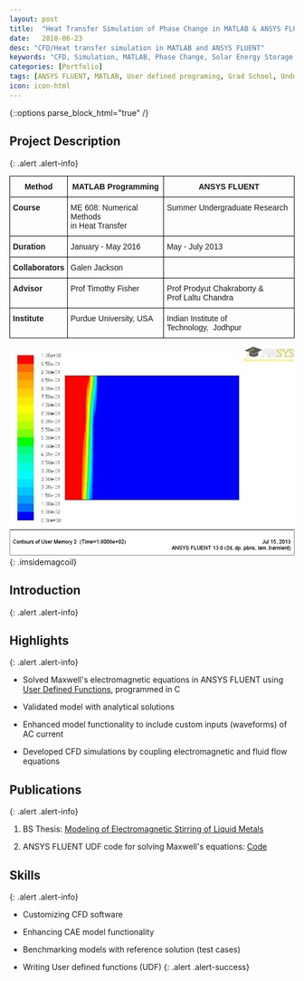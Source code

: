 ```yaml
---
layout: post
title:  "Heat Transfer Simulation of Phase Change in MATLAB & ANSYS FLUENT "
date:   2018-06-23
desc: "CFD/Heat transfer simulation in MATLAB and ANSYS FLUENT"
keywords: "CFD, Simulation, MATLAB, Phase Change, Solar Energy Storage, ANSYS FLUENT, ANSYS, UDF, UDS, C, User defined functions"
categories: [Portfolio]
tags: [ANSYS FLUENT, MATLAB, User defined programing, Grad School, Undergrad, Heat Transfer, CFD]
icon: icon-html
---
```

{::options parse_block_html="true" /}

## Project Description
{: .alert .alert-info}

<div class="panel-body">

<style type="text/css">
.tg  {border-collapse:collapse;border-spacing:0;}
.tg td{font-family:Arial, sans-serif;font-size:14px;padding:10px 5px;border-style:solid;border-width:1px;overflow:hidden;word-break:normal;border-color:black;}
.tg th{font-family:Arial, sans-serif;font-size:14px;font-weight:normal;padding:10px 5px;border-style:solid;border-width:1px;overflow:hidden;word-break:normal;border-color:black;}
.tg .tg-amwm{font-weight:bold;text-align:center;vertical-align:top}
.tg .tg-9hbo{font-weight:bold;vertical-align:top}
.tg .tg-yw4l{vertical-align:top}
</style>
<table class="tg">
  <tr>
    <th class="tg-amwm">Method</th>
    <th class="tg-amwm">MATLAB Programming</th>
    <th class="tg-amwm">ANSYS FLUENT</th>
  </tr>
  <tr>
    <td class="tg-9hbo">Course</td>
    <td class="tg-yw4l">ME 608: Numerical Methods<br>in Heat Transfer<br></td>
    <td class="tg-yw4l">Summer Undergraduate Research<br><br></td>
  </tr>
  <tr>
    <td class="tg-9hbo">Duration</td>
    <td class="tg-yw4l">January - May 2016</td>
    <td class="tg-yw4l">May - July 2013<br></td>
  </tr>
  <tr>
    <td class="tg-9hbo">Collaborators</td>
    <td class="tg-yw4l">Galen Jackson</td>
    <td class="tg-yw4l"></td>
  </tr>
  <tr>
    <td class="tg-9hbo">Advisor<br></td>
    <td class="tg-yw4l">Prof Timothy Fisher</td>
    <td class="tg-yw4l">Prof Prodyut Chakraborty &amp; <br>Prof Laltu Chandra<br></td>
  </tr>
  <tr>
    <td class="tg-9hbo">Institute</td>
    <td class="tg-yw4l">Purdue University, USA</td>
    <td class="tg-yw4l">Indian Institute of Technology,&nbsp;&nbsp;Jodhpur</td>
  </tr>
</table>

<style>
 .imsidemagcoil>img {
    width:30%;
    float:right;
    margin-left: 20px;
  }
</style>

![Liquid fraction contours of Gallium melting at t=180s in ANSYS FLUENT](/static/assets/img/blog/pcmsim/iitj_lfrac.jpg  "Liquid fraction contours of Gallium melting at t=180s in ANSYS FLUENT")
{: .imsidemagcoil}  

</div>


## Introduction
{: .alert .alert-info}





## Highlights
{: .alert .alert-info}



* Solved Maxwell's electromagnetic equations in ANSYS FLUENT using [User Defined Functions](http://www.afs.enea.it/project/neptunius/docs/fluent/html/udf/node5.htm), programmed in C

* Validated model with analytical solutions

* Enhanced model functionality to include custom inputs (waveforms) of AC current

* Developed CFD simulations by coupling electromagnetic and fluid flow equations


## Publications
{: .alert .alert-info}


1. BS Thesis: [Modeling of Electromagnetic Stirring of Liquid Metals](https://github.com/yashg1/yashg1.github.io/blob/43c78338d9abaad9278c5321e61bdf1b698ba4e0/resources/cfd_emag_ref/GanatraYash_BSME_thesis.pdf)

2. ANSYS FLUENT UDF code for solving Maxwell's equations: [Code](https://github.com/yashg1/yashg1.github.io/blob/469c21c739b1005086745d9b17427055ef4e8d33/resources/cfd_emag_ref/Electromagnetic_stirring_FLUENT_UDF.c)

## Skills
{: .alert .alert-info}


* Customizing CFD software

* Enhancing CAE model functionality

* Benchmarking models with reference solution (test cases)

* Writing User defined functions (UDF)
{: .alert .alert-success}
